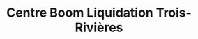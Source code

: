 ---
title: "Centre Boom Liquidation Trois-Rivières"
url: /trois-rivieres/centre-boom-liquidation-trois-rivieres/
shop: shop
---